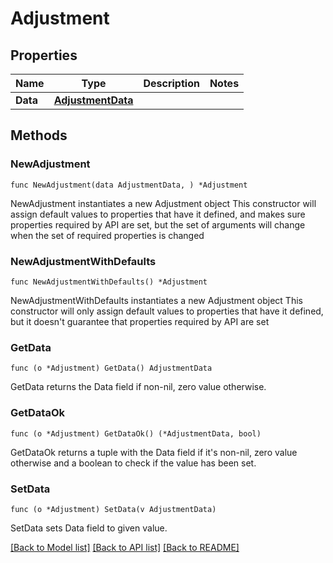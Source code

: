# Adjustment

## Properties

Name | Type | Description | Notes
------------ | ------------- | ------------- | -------------
**Data** | [**AdjustmentData**](AdjustmentData.md) |  | 

## Methods

### NewAdjustment

`func NewAdjustment(data AdjustmentData, ) *Adjustment`

NewAdjustment instantiates a new Adjustment object
This constructor will assign default values to properties that have it defined,
and makes sure properties required by API are set, but the set of arguments
will change when the set of required properties is changed

### NewAdjustmentWithDefaults

`func NewAdjustmentWithDefaults() *Adjustment`

NewAdjustmentWithDefaults instantiates a new Adjustment object
This constructor will only assign default values to properties that have it defined,
but it doesn't guarantee that properties required by API are set

### GetData

`func (o *Adjustment) GetData() AdjustmentData`

GetData returns the Data field if non-nil, zero value otherwise.

### GetDataOk

`func (o *Adjustment) GetDataOk() (*AdjustmentData, bool)`

GetDataOk returns a tuple with the Data field if it's non-nil, zero value otherwise
and a boolean to check if the value has been set.

### SetData

`func (o *Adjustment) SetData(v AdjustmentData)`

SetData sets Data field to given value.



[[Back to Model list]](../README.md#documentation-for-models) [[Back to API list]](../README.md#documentation-for-api-endpoints) [[Back to README]](../README.md)


